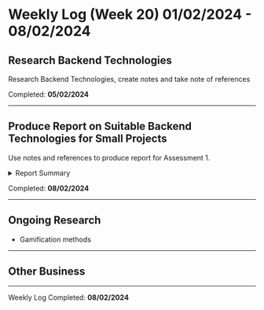 # Weekly Log (Week 20) 01/02/2024 - 08/02/2024

## Research Backend Technologies
Research Backend Technologies, create notes and take note of references

Completed: **05/02/2024**

---

## Produce Report on Suitable Backend Technologies for Small Projects
Use notes and references to produce report for Assessment 1.
<details>
	<summary>Report Summary</summary>
	<ul>
		<li>Natively compiled languages like Go and Rust are attractive options for projects where security and performance are paramount, however, they have a steep learning curve and limited libraries.</li>
		<li>MVC prioritizes modularity over minimalism. Django and Ruby on Rails provide a solid framework and large selection of tools but compromise on flexibility and learning curve.</li>
		<li>Slim offers a minimalist approach, providing tools to speed up development while minimizing learning curve.</li>
		<li>In conclusion MVC frameworks are the optimal choice. For those with prior experience, choose Ruby on Rails, Python or another heavyweight framework, however, for those new to the architecture Slim would be more pragmatic</li>
		<li>Additionally, Amazon’s AWS Lambda can be used for computationally heavy components to improve scalability.</li>
	</ul>
</details>

Completed: **08/02/2024**  

---

## Ongoing Research
- Gamification methods

---

## Other Business

---

Weekly Log Completed: **08/02/2024**  